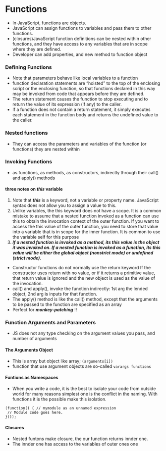 # Functions
- In JavaScript, functions are objects.
- JavaScript can assign functions to variables and pass them to other functions.
- (closures)JavaScript function definitions can be nested within other functions, and they have access to any variables that are in scope where they are defined.
- Developer can add properties, and new method to function object

### Defining Functions
- Note that parameters behave like local variables to a function
- function declaration statements are “hoisted” to the top of the enclosing script or the enclosing function, so that functions declared in this way may be invoked from code that appears before they are defined.
- The return statement causes the function to stop executing and to return the value of its expression (if any) to the caller.
- If a function does not contain a return statement, it simply executes each statement in the function body and returns the undefined value to the caller.

### Nested functions
- They can access the parameters and variables of the function (or functions) they are nested within

### Invoking Functions
- as functions,  as methods, as constructors, indirectly through their call() and apply() methods
#### three notes on ***this*** variable
1. Note that ***this*** is a keyword, not a variable or property name. JavaScript syntax does not allow you to assign a value to this.
2. Unlike variables, the this keyword does not have a scope. It is a common mistake to assume that a nested function invoked as a function can use this to obtain the invocation context of the
outer function. If you want to access the this value of the outer function, you need to store that value into a variable that is in scope for the inner function. It is common to use the variable self for this purpose
3. ***If a nested function is invoked as a method, its this value is the object it was invoked on. If a nested function is invoked as a function, its this value will be either the global object (nonstrict mode) or undefined (strict mode).***

- Constructor functions do not normally use the return keyword  If the constructor uses return with no value, or if it returns a primitive value, that return value is ignored and the new object is used as the value of the invocation.
- call() and apply(), invoke the function indirectly: 1st arg the lended object, 2nd arg is inputs for that function.
- The apply() method is like the call() method, except that the arguments to be passed to the function are specified as an array
- Perfect for ***monkey-patching*** !!

### Function Arguments and Parameters
- JS  does not any type checking on the argument values you pass, and number of arguments

#### The Arguments Object
- This is array but object like array; `(arguments[i])`
- function that use argument objects are so-called `varargs functions`

#### Funtions as Namespaces
- When you write a code, it is the best to isolate your code from outside world for many reasons simplest one is the conflict in the naming. With functions it is the possible make this isolation.
```
(function() { // mymodule as an unnamed expression
 // Module code goes here.
}()); 
```
#### Closures
- Nested funtons make closure, the our function returns innder one.  
- The innder one has access to the variables of outer ones one

